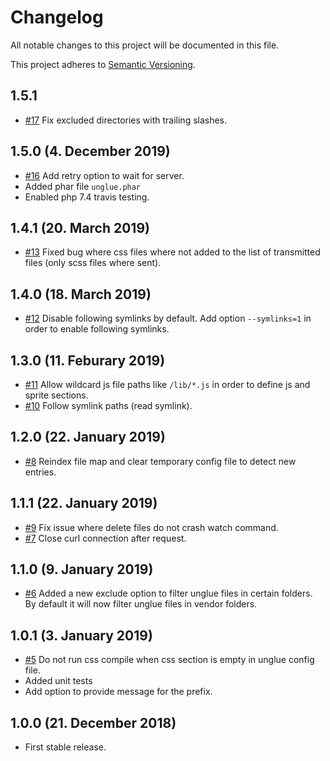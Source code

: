 # Changelog

All notable changes to this project will be documented in this file.

This project adheres to [Semantic Versioning](http://semver.org/).

## 1.5.1

+ [#17](https://github.com/unglue-workflow/client/pull/17) Fix excluded directories with trailing slashes.

## 1.5.0 (4. December 2019)

+ [#16](https://github.com/unglue-workflow/client/issues/16) Add retry option to wait for server.
+ Added phar file `unglue.phar`
+ Enabled php 7.4 travis testing.

## 1.4.1 (20. March 2019)

+ [#13](https://github.com/unglue-workflow/client/issues/13) Fixed bug where css files where not added to the list of transmitted files (only scss files where sent).

## 1.4.0 (18. March 2019)

+ [#12](https://github.com/unglue-workflow/client/issues/12) Disable following symlinks by default. Add option `--symlinks=1` in order to enable following symlinks.

## 1.3.0 (11. Feburary 2019)

+ [#11](https://github.com/unglue-workflow/client/issues/11) Allow wildcard js file paths like `/lib/*.js` in order to define js and sprite sections.
+ [#10](https://github.com/unglue-workflow/client/issues/10) Follow symlink paths (read symlink).

## 1.2.0 (22. January 2019)

+ [#8](https://github.com/unglue-workflow/client/issues/8) Reindex file map and clear temporary config file to detect new entries.

## 1.1.1 (22. January 2019)

+ [#9](https://github.com/unglue-workflow/client/issues/9) Fix issue where delete files do not crash watch command.
+ [#7](https://github.com/unglue-workflow/client/issues/7) Close curl connection after request.

## 1.1.0 (9. January 2019)

+ [#6](https://github.com/unglue-workflow/client/issues/6) Added a new exclude option to filter unglue files in certain folders. By default it will now filter unglue files in vendor folders.

## 1.0.1 (3. January 2019)

+ [#5](https://github.com/unglue-workflow/client/issues/5) Do not run css compile when css section is empty in unglue config file.
+ Added unit tests
+ Add option to provide message for the prefix.

## 1.0.0 (21. December 2018)

+ First stable release.
